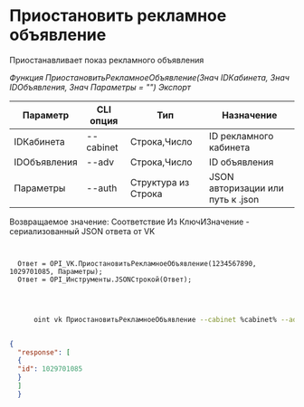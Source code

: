 ﻿---
sidebar_position: 3
---

# Приостановить рекламное объявление
 Приостанавливает показ рекламного объявления


*Функция ПриостановитьРекламноеОбъявление(Знач IDКабинета, Знач IDОбъявления, Знач Параметры = "") Экспорт*

  | Параметр | CLI опция | Тип | Назначение |
  |-|-|-|-|
  | IDКабинета | --cabinet | Строка,Число | ID рекламного кабинета |
  | IDОбъявления | --adv | Строка,Число | ID объявления |
  | Параметры | --auth | Структура из Строка | JSON авторизации или путь к .json |

  
  Возвращаемое значение:   Соответствие Из КлючИЗначение - сериализованный JSON ответа от VK

```bsl title="Пример кода"
	
  
  Ответ = OPI_VK.ПриостановитьРекламноеОбъявление(1234567890, 1029701085, Параметры);
  Ответ = OPI_Инструменты.JSONСтрокой(Ответ);
  
	
```

```sh title="Пример команды CLI"
    
      oint vk ПриостановитьРекламноеОбъявление --cabinet %cabinet% --adv %adv% --auth %auth%


```


```json title="Результат"

{
  "response": [
  {
  "id": 1029701085
  }
  ]
  }

```
